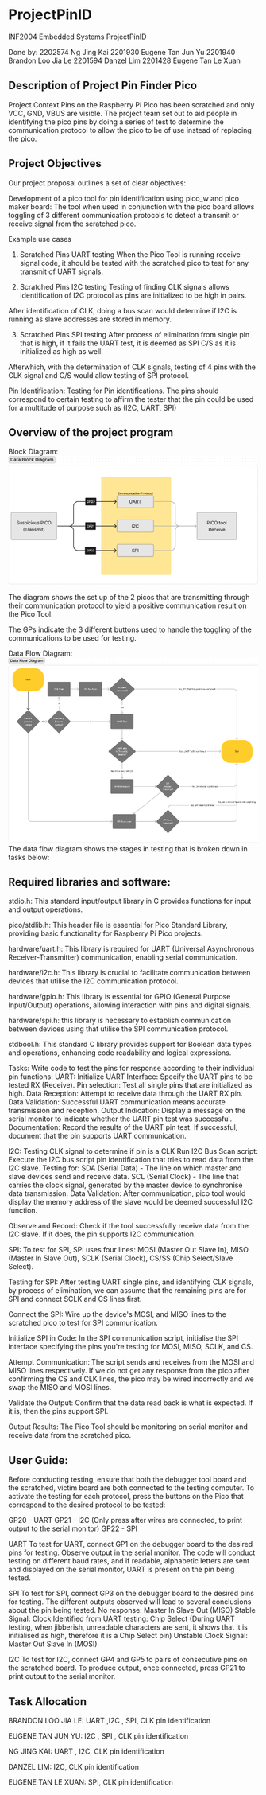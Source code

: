# ProjectPinID
INF2004 Embedded Systems ProjectPinID

Done by:
2202574 Ng Jing Kai
2201930 Eugene Tan Jun Yu
2201940 Brandon Loo Jia Le
2201594 Danzel Lim
2201428 Eugene Tan Le Xuan


## Description of Project Pin Finder Pico 

Project Context
Pins on the Raspberry Pi Pico has been scratched and only VCC, GND, VBUS are visible. The project team set out to aid people in identifying the pico pins by doing a series of test to determine the communication protocol to allow the pico to be of use instead of replacing the pico.

## Project Objectives
Our project proposal outlines a set of clear objectives:

Development of a pico tool for pin identification using pico_w and pico maker board: 
The tool when used in conjunction with the pico board allows toggling of 3 different communication protocols to detect a transmit or receive signal from the scratched pico.

Example use cases
1. Scratched Pins UART testing
When the Pico Tool is running receive signal code, it should be tested with the scratched pico to test for any transmit of UART signals.


2. Scratched Pins I2C  testing
Testing of finding CLK signals allows identification of I2C protocol as pins are initialized to be high in pairs. 

After identification of CLK, doing a bus scan would determine if I2C is running as slave addresses are stored in memory.

3. Scratched Pins SPI testing
After process of elimination from single pin that is high, if it fails the UART test, it is deemed as SPI C/S as it is initialized as high as well. 

Afterwhich, with the determination of CLK signals, testing of 4 pins with the CLK signal and C/S would allow testing of SPI protocol. 

Pin Identification:
Testing for Pin identifications. The pins should correspond to certain testing to affirm the tester that the pin could be used for a multitude of purpose such as (I2C, UART, SPI)

## Overview of the project program
Block Diagram: 
![](images/DataBlock.png)

The diagram shows the set up of the 2 picos that are transmitting through their communication protocol to yield a positive communication result on the Pico Tool.

The GPs indicate the 3 different buttons used to handle the toggling of the communications to be used for testing. 

Data Flow Diagram:
![](images/DataFlow.png)
The data flow diagram shows the stages in testing that is broken down in tasks below:	

## Required libraries and software:
stdio.h: This standard input/output library in C provides functions for input and output operations.

pico/stdlib.h: This header file is essential for Pico Standard Library, providing basic functionality for Raspberry Pi Pico projects.

hardware/uart.h: This library is required for UART (Universal Asynchronous Receiver-Transmitter) communication, enabling serial communication.

hardware/i2c.h: This library is crucial to facilitate communication between devices that utilise the I2C communication protocol.

hardware/gpio.h: This library is essential for GPIO (General Purpose Input/Output) operations, allowing interaction with pins and digital signals.

hardware/spi.h: this library is necessary to establish communication between devices using that utilise the SPI communication protocol.

stdbool.h: This standard C library provides support for Boolean data types and operations, enhancing code readability and logical expressions.


Tasks:
Write code to test the pins for response according to their individual pin functions: 
UART:
Initialize UART Interface:
Specify the UART pins to be tested RX (Receive).
Pin selection:
Test all single pins that are initialized as high.
Data Reception:
Attempt to receive data through the UART RX pin.
Data Validation:
Successful UART communication means accurate transmission and reception.
Output Indication:
Display a message on the serial monitor to indicate whether the UART pin test was successful.
Documentation:
Record the results of the UART pin test. If successful, document that the pin supports UART communication.

I2C: 
Testing CLK signal to determine if pin is a CLK
Run I2C Bus Scan script: Execute the I2C bus script pin identification that tries to read data from the I2C slave.
Testing for: 
SDA (Serial Data) - The line on which master and slave devices send and receive data.
SCL (Serial Clock) - The line that carries the clock signal, generated by the master device to synchronise data transmission.
Data Validation: After communication, pico tool would display the memory address of the slave would be deemed successful I2C function.

Observe and Record: Check if the tool successfully receive data from the I2C slave. If it does, the pin supports I2C communication.

SPI:
To test for SPI, SPI uses four lines: 
MOSI (Master Out Slave In), 
MISO (Master In Slave Out), 
SCLK (Serial Clock), 
CS/SS (Chip Select/Slave Select).

Testing for SPI:
After testing UART single pins, and identifying CLK signals, by process of elimination, we can assume that the remaining pins are for SPI and connect SCLK and CS lines first. 

Connect the SPI: Wire up the device's MOSI, and MISO lines to the scratched pico to test for SPI communication.

Initialize SPI in Code: In the SPI communication script, initialise the SPI interface specifying the pins you're testing for MOSI, MISO, SCLK, and CS.

Attempt Communication: The script sends and receives from the MOSI and MISO lines respectively. If we do not get any response from the pico after confirming the CS and CLK lines, the pico may be wired incorrectly and we swap the MISO and MOSI lines.

Validate the Output: Confirm that the data read back is what is expected. If it is, then the pins support SPI.

Output Results: The Pico Tool should be monitoring on serial monitor and receive data from the scratched pico.

## User Guide:
Before conducting testing, ensure that both the debugger tool board and the scratched, victim board are both connected to the testing computer.
To activate the testing for each protocol, press the buttons on the Pico that correspond to the desired protocol to be tested:

GP20 - UART
GP21 - I2C (Only press after wires are connected, to print output to the serial monitor)
GP22 - SPI 

UART
To test for UART, connect GP1 on the debugger board to the desired pins for testing. 
Observe output in the serial monitor.
The code will conduct testing on different baud rates, and if readable, alphabetic letters are sent and displayed on the serial monitor, UART is present on the pin being tested.

SPI
To test for SPI, connect GP3 on the debugger board to the desired pins for testing.
The different outputs observed will lead to several conclusions about the pin being tested.
No response: Master In Slave Out (MISO)
Stable Signal: Clock
Identified from UART testing: Chip Select (During UART testing, when jibberish, unreadable characters are sent, it shows that it is initialised as high, therefore it is a Chip Select pin)
Unstable Clock Signal: Master Out Slave In (MOSI)

I2C
To test for I2C, connect GP4 and GP5 to pairs of consecutive pins on the scratched board.
To produce output, once connected, press GP21 to print output to the serial monitor.

## Task Allocation

BRANDON LOO JIA LE:
UART ,I2C , SPI, CLK pin identification

EUGENE TAN JUN YU:
I2C , SPI , CLK pin identification

NG JING KAI:
UART , I2C, CLK pin identification

DANZEL LIM:
I2C, CLK pin identification

EUGENE TAN LE XUAN:
SPI, CLK pin identification









